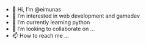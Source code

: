 - 👋 Hi, I’m @eimunas
- 👀 I’m interested in web development and gamedev
- 🌱 I’m currently learning python
- 💞️ I’m looking to collaborate on ...
- 📫 How to reach me ...

<!---
eimunas/eimunas is a ✨ special ✨ repository because its `README.md` (this file) appears on your GitHub profile.
You can click the Preview link to take a look at your changes.
--->
